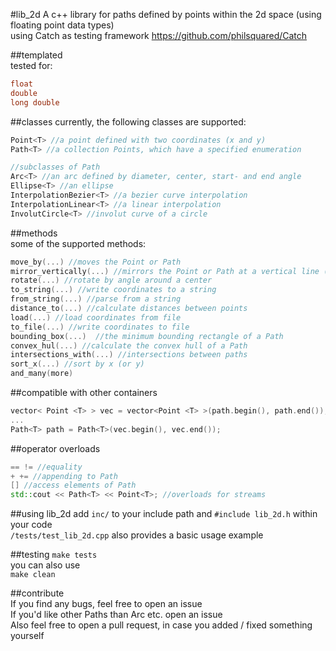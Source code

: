 #lib_2d
A c++ library for paths defined by points within the 2d space (using floating point data types)  
using Catch as testing framework https://github.com/philsquared/Catch  



##templated  
tested for:  

```cpp
float  
double  
long double
```


##classes
currently, the following classes are supported:  

```cpp
Point<T> //a point defined with two coordinates (x and y)  
Path<T> //a collection Points, which have a specified enumeration

//subclasses of Path
Arc<T> //an arc defined by diameter, center, start- and end angle
Ellipse<T> //an ellipse
InterpolationBezier<T> //a bezier curve interpolation  
InterpolationLinear<T> //a linear interpolation
InvolutCircle<T> //involut curve of a circle
```


##methods  
some of the supported methods:  

```cpp
move_by(...) //moves the Point or Path  
mirror_vertically(...) //mirrors the Point or Path at a vertical line (horizontally and point also supported)  
rotate(...) //rotate by angle around a center  
to_string(...) //write coordinates to a string  
from_string(...) //parse from a string
distance_to(...) //calculate distances between points
load(...) //load coordinates from file
to_file(...) //write coordinates to file  
bounding_box(...)  //the minimum bounding rectangle of a Path  
convex_hul(...) //calculate the convex hull of a Path  
intersections_with(...) //intersections between paths  
sort_x(...) //sort by x (or y)  
and_many(more)  
```  


##compatible with other containers  

```cpp
vector< Point <T> > vec = vector<Point <T> >(path.begin(), path.end());  
...  
Path<T> path = Path<T>(vec.begin(), vec.end());
```  


##operator overloads  

```cpp
== != //equality  
+ += //appending to Path  
[] //access elements of Path
std::cout << Path<T> << Point<T>; //overloads for streams
```  



##using lib_2d
add `inc/` to your include path and `#include lib_2d.h` within your code  
`/tests/test_lib_2d.cpp` also provides a basic usage example



##testing
`make tests`  
you can also use  
`make clean`  



##contribute  
If you find any bugs, feel free to open an issue  
If you'd like other Paths than Arc etc. open an issue  
Also feel free to open a pull request, in case you added / fixed something yourself

